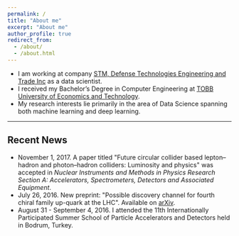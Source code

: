 ```yaml
---
permalink: /
title: "About me"
excerpt: "About me"
author_profile: true
redirect_from: 
  - /about/
  - /about.html
---
```


*  I am working at company [STM, Defense Technologies Engineering and Trade Inc](https://www.stm.com.tr/en) as a data scientist.
* I received my Bachelor’s Degree in Computer Engineering at [TOBB University of Economics and Technology](https://www.etu.edu.tr/en).
* My research interests lie primarily in the area of Data Science spanning both machine learning and deep learning.

---
## Recent News

* November 1, 2017. A paper titled "Future circular collider based lepton–hadron and photon–hadron colliders: Luminosity and physics" was accepted in *Nuclear Instruments and Methods in Physics Research Section A: Accelerators, Spectrometers, Detectors and Associated Equipment*.
* July 26, 2016. New preprint: "Possible discovery channel for fourth chiral family up-quark at the LHC". Available on [arXiv](https://arxiv.org/abs/1607.07623).
* August 31 - September 4, 2016. I attended the 11th Internationally Participated Summer School of Particle Accelerators and Detectors held in Bodrum, Turkey.
